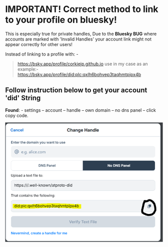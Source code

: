 # **IMPORTANT!** Correct method to link to your profile on bluesky!

This is especially true for private handles, Due to the **Bluesky BUG** where accounts are marked with 'Invalid Handles' your account link might not appear correctly for other users!

Instead of linking to a profile with: -
> https://bsky.app/profile/corkiejp.github.io
use in my case as an example:-
> https://bsky.app/profile/did:plc:qxlh6bohvep3taqhmtpipx4b

## Follow instruction below to get your account 'did' String

**Found**: - settings – account – handle – own domain – no dns panel – click copy code.

![Account profile string and where you find it!](https://github.com/corkiejp/Corkiejp-notes-on-awesome-bluesky/blob/main/blueskyaccountstring-Capture.PNG)

